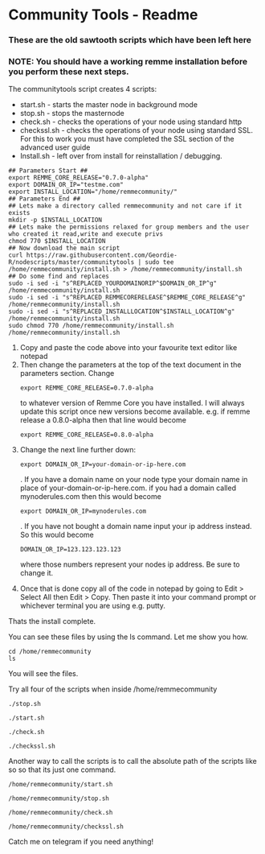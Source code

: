 <h1>Community Tools - Readme </h1>

<h3> These are the old sawtooth scripts which have been left here</h3>

<h3>NOTE: You should have a working remme installation before you perform these next steps.</h3>

<p>The communitytools script creates 4 scripts:</p>
<ul>
<li>start.sh - starts the master node in background mode</li>
<li>stop.sh - stops the masternode</li>
<li>check.sh - checks the operations of your node using standard http</li>
<li>checkssl.sh - checks the operations of your node using standard SSL.  For this to work you must have completed the SSL section of the advanced user guide</li>
 <li>Install.sh - left over from install for reinstallation / debugging.</li>
</ul>
<p>
 
 ``` 
## Parameters Start ##
export REMME_CORE_RELEASE="0.7.0-alpha"
export DOMAIN_OR_IP="testme.com"
export INSTALL_LOCATION="/home/remmecommunity/"
## Parameters End ##
## Lets make a directory called remmecommunity and not care if it exists
mkdir -p $INSTALL_LOCATION		
## Lets make the permissions relaxed for group members and the user who created it read,write and execute privs
chmod 770 $INSTALL_LOCATION
## Now download the main script
curl https://raw.githubusercontent.com/Geordie-R/nodescripts/master/communitytools | sudo tee /home/remmecommunity/install.sh > /home/remmecommunity/install.sh
## Do some find and replaces
sudo -i sed -i "s^REPLACED_YOURDOMAINORIP^$DOMAIN_OR_IP^g" /home/remmecommunity/install.sh
sudo -i sed -i "s^REPLACED_REMMECORERELEASE^$REMME_CORE_RELEASE^g" /home/remmecommunity/install.sh
sudo -i sed -i "s^REPLACED_INSTALLLOCATION^$INSTALL_LOCATION^g" /home/remmecommunity/install.sh
sudo chmod 770 /home/remmecommunity/install.sh
/home/remmecommunity/install.sh
 
 ```
  
  
<ol><li>Copy and paste the code above into your favourite text editor like notepad</li>
  <li>Then change the parameters at the top of the text document in the parameters section.  Change
   
   ```
   export REMME_CORE_RELEASE=0.7.0-alpha
   
   ``` 
   
   to whatever version of Remme Core you have installed.  I will always update this script once new versions become available. e.g. if remme release a 0.8.0-alpha then that line would become 
   ```
   export REMME_CORE_RELEASE=0.8.0-alpha
   ```
   
   </li>
  <li>Change the next line further down:
  
  ```
  export DOMAIN_OR_IP=your-domain-or-ip-here.com
  ```
  
  .  If you have a domain name on your node type your domain name in place of your-domain-or-ip-here.com. if you had a domain called mynoderules.com then this would become 
  ```
  export DOMAIN_OR_IP=mynoderules.com
  ``` 
  . If you have not bought a domain name input your ip address instead. So this would become 
  ```
  DOMAIN_OR_IP=123.123.123.123
  ``` 
  where those numbers represent your nodes ip address. Be sure to change it.</li>
<li>Once that is done copy all of the code in notepad by going to Edit > Select All then Edit > Copy.  Then paste it into your command prompt or whichever terminal you are using e.g. putty.</li>
</ol>
  </p>
  
  <p> Thats the install complete.</p>
  
  
<p>You can see these files by using the ls command.  Let me show you how.</p>
<p>
  
```
cd /home/remmecommunity 
ls
```
  </p>
You will see the files.
<br />
<p>Try all four of the scripts when inside /home/remmecommunity  
  
  ```
  ./stop.sh
  ```
  
  ```
  ./start.sh
  ```
  
  ```
  ./check.sh
  ```
  
  ```
  ./checkssl.sh
  ```
<p>
Another way to call the scripts is to call the absolute path of the scripts like so so that its just one command.</p>

```
/home/remmecommunity/start.sh
```

```
/home/remmecommunity/stop.sh
```

```
/home/remmecommunity/check.sh
```

```
/home/remmecommunity/checkssl.sh
```

<p style='weight:bold;'>Catch me on telegram if you need anything!</p>
